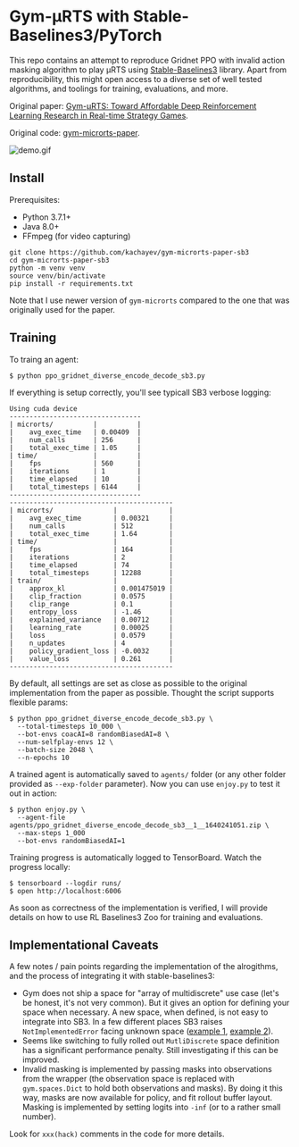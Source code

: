 # Gym-μRTS with Stable-Baselines3/PyTorch

This repo contains an attempt to reproduce Gridnet PPO with invalid action masking algorithm to play μRTS using [Stable-Baselines3](https://github.com/DLR-RM/stable-baselines3) library. Apart from reproducibility, this might open access to a diverse set of well tested algorithms, and toolings for training, evaluations, and more.

Original paper: [Gym-μRTS: Toward Affordable Deep Reinforcement Learning Research in Real-time Strategy Games](https://arxiv.org/abs/2105.13807).

Original code: [gym-microrts-paper](https://github.com/vwxyzjn/gym-microrts-paper).

![demo.gif](https://github.com/vwxyzjn/gym-microrts/raw/master/static/fullgame.gif)

## Install

Prerequisites:
* Python 3.7.1+
* Java 8.0+
* FFmpeg (for video capturing)

```
git clone https://github.com/kachayev/gym-microrts-paper-sb3
cd gym-microrts-paper-sb3
python -m venv venv
source venv/bin/activate
pip install -r requirements.txt
```

Note that I use newer version of `gym-microrts` compared to the one that was originally used for the paper.

## Training

To traing an agent:

```
$ python ppo_gridnet_diverse_encode_decode_sb3.py
```

If everything is setup correctly, you'll see typicall SB3 verbose logging:

```
Using cuda device
---------------------------------
| microrts/          |          |
|    avg_exec_time   | 0.00409  |
|    num_calls       | 256      |
|    total_exec_time | 1.05     |
| time/              |          |
|    fps             | 560      |
|    iterations      | 1        |
|    time_elapsed    | 10       |
|    total_timesteps | 6144     |
---------------------------------
-----------------------------------------
| microrts/               |             |
|    avg_exec_time        | 0.00321     |
|    num_calls            | 512         |
|    total_exec_time      | 1.64        |
| time/                   |             |
|    fps                  | 164         |
|    iterations           | 2           |
|    time_elapsed         | 74          |
|    total_timesteps      | 12288       |
| train/                  |             |
|    approx_kl            | 0.001475019 |
|    clip_fraction        | 0.0575      |
|    clip_range           | 0.1         |
|    entropy_loss         | -1.46       |
|    explained_variance   | 0.00712     |
|    learning_rate        | 0.00025     |
|    loss                 | 0.0579      |
|    n_updates            | 4           |
|    policy_gradient_loss | -0.0032     |
|    value_loss           | 0.261       |
-----------------------------------------
```

By default, all settings are set as close as possible to the original implementation from the paper as possible. Thought the script supports flexible params:

```shell
$ python ppo_gridnet_diverse_encode_decode_sb3.py \
  --total-timesteps 10_000 \
  --bot-envs coacAI=8 randomBiasedAI=8 \
  --num-selfplay-envs 12 \
  --batch-size 2048 \
  --n-epochs 10
```

A trained agent is automatically saved to `agents/` folder (or any other folder provided as `--exp-folder` parameter). Now you can use `enjoy.py` to test it out in action:

```shell
$ python enjoy.py \
  --agent-file agents/ppo_gridnet_diverse_encode_decode_sb3__1__1640241051.zip \
  --max-steps 1_000
  --bot-envs randomBiasedAI=1
```

Training progress is automatically logged to TensorBoard. Watch the progress locally:

```shell
$ tensorboard --logdir runs/
$ open http://localhost:6006
```

As soon as correctness of the implementation is verified, I will provide details on how to use RL Baselines3 Zoo for training and evaluations.

## Implementational Caveats

A few notes / pain points regarding the implementation of the alrogithms, and the process of integrating it with stable-baselines3:

* Gym does not ship a space for "array of multidiscrete" use case (let's be honest, it's not very common). But it gives an option for defining your space when necessary. A new space, when defined, is not easy to integrate into SB3. In a few different places SB3 raises `NotImplementedError` facing unknown space ([example 1](https://github.com/DLR-RM/stable-baselines3/blob/df6f9de8f46509dad47e6d2e5620aa993b0fc883/stable_baselines3/common/distributions.py#L644), [example 2](https://github.com/DLR-RM/stable-baselines3/blob/df6f9de8f46509dad47e6d2e5620aa993b0fc883/stable_baselines3/common/preprocessing.py#L183)).
* Seems like switching to fully rolled out `MutliDiscrete` space definition has a significant performance penalty. Still investigating if this can be improved.
* Invalid masking is implemented by passing masks into observations from the wrapper (the observation space is replaced with `gym.spaces.Dict` to hold both observations and masks). By doing it this way, masks are now available for policy, and fit rollout buffer layout. Masking is implemented by setting logits into `-inf` (or to a rather small number).

Look for `xxx(hack)` comments in the code for more details.